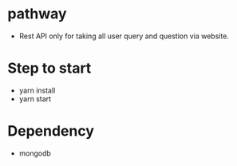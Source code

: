 # pathway

- Rest API only for taking all user query and question via website.



# Step to start
- yarn install
- yarn start


# Dependency 

- mongodb
